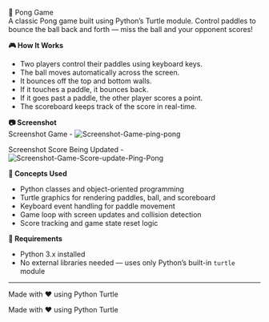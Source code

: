 🏓 Pong Game  
A classic Pong game built using Python’s Turtle module. Control paddles to bounce the ball back and forth — miss the ball and your opponent scores!

**🎮 How It Works**  
- Two players control their paddles using keyboard keys.  
- The ball moves automatically across the screen.  
- It bounces off the top and bottom walls.  
- If it touches a paddle, it bounces back.  
- If it goes past a paddle, the other player scores a point.  
- The scoreboard keeps track of the score in real-time.

**📷 Screenshot**  
Screenshot Game - ![Screenshot-Game-ping-pong](https://github.com/user-attachments/assets/8a28ee67-5547-47ad-840b-32530ef55997)

Screenshot Score Being Updated - ![Screenshot-Game-Score-update-Ping-Pong](https://github.com/user-attachments/assets/2776a1fb-a079-4fa7-a11e-6cd61daa75bd)

**🧠 Concepts Used**  
- Python classes and object-oriented programming  
- Turtle graphics for rendering paddles, ball, and scoreboard  
- Keyboard event handling for paddle movement  
- Game loop with screen updates and collision detection  
- Score tracking and game state reset logic

**🧰 Requirements**  
- Python 3.x installed  
- No external libraries needed — uses only Python’s built-in `turtle` module

---

Made with ❤️ using Python Turtle


Made with ❤️ using Python Turtle
